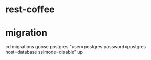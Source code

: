 # rest-coffee


# migration
cd migrations
goose postgres "user=postgres password=postgres host=database sslmode=disable"  up
